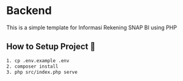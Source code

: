 # Backend 
This is a simple template for Informasi Rekening SNAP BI using PHP 

## How to Setup Project 🚀
```bash
1. cp .env.example .env
2. composer install
3. php src/index.php serve
```